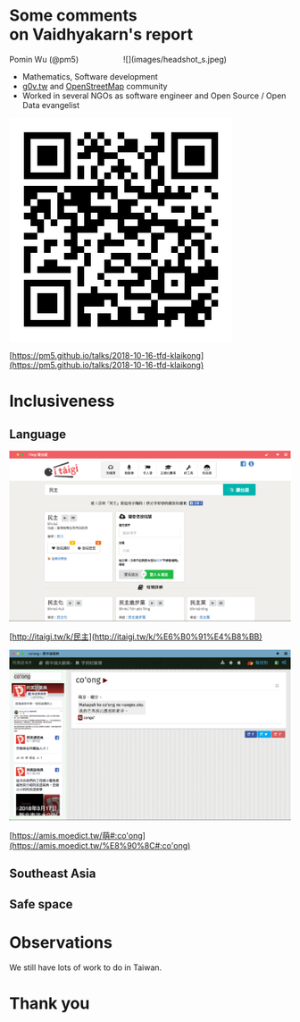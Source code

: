 # Some comments<br />on Vaidhyakarn's report


<div style="float: right; width: 300px;">
![](images/headshot_s.jpeg)
</div>

Pomin Wu (@pm5)

* Mathematics, Software development
* [g0v.tw](https://g0v.tw/) and [OpenStreetMap](https://osm.org/) community
* Worked in several NGOs as software engineer and Open Source / Open Data evangelist


![](images/qrcode.svg)

[https://pm5.github.io/talks/2018-10-16-tfd-klaikong](https://pm5.github.io/talks/2018-10-16-tfd-klaikong)



# Inclusiveness


## Language


![iTaiga](images/itaigi.png.cropped.jpg)

[http://itaigi.tw/k/民主](http://itaigi.tw/k/%E6%B0%91%E4%B8%BB)


![AMIS](images/amis.png.cropped.jpg)

[https://amis.moedict.tw/萌#:co'ong](https://amis.moedict.tw/%E8%90%8C#:co'ong)


## Southeast Asia


## Safe space



# Observations


We still have lots of work to do in Taiwan.



# Thank you
